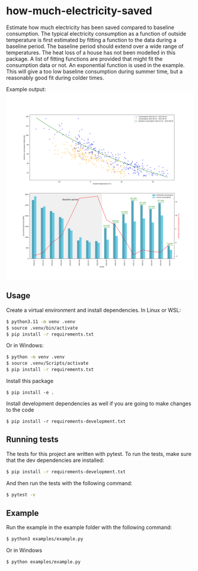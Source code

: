 # how-much-electricity-saved
Estimate how much electricity has been saved compared to baseline consumption. The typical electricity consumption as a function of outside temperature is first estimated by fitting a function to the data during a baseline period. The baseline period should extend over a wide range of temperatures. The heat loss of a house has not been modelled in this package. A list of fitting functions are provided that might fit the consumption data or not. An exponential function is used in the example. This will give a too low baseline consumption during summer time, but a reasonably good fit during colder times.

Example output:
![](examples/example_output.png)

## Usage

Create a virtual environment and install dependencies. In Linux or WSL:
```sh
$ python3.11 -m venv .venv
$ source .venv/bin/activate
$ pip install -r requirements.txt 
```

Or in Windows:
```sh
$ python -m venv .venv
$ source .venv/Scripts/activate
$ pip install -r requirements.txt 
```

Install this package
```
$ pip install -e .
```

Install development dependencies as well if you are going to make changes to the code
```
$ pip install -r requirements-development.txt
```

## Running tests

The tests for this project are written with pytest. To run the tests, make sure that the dev dependencies are installed:

```sh
$ pip install -r requirements-development.txt 
```
And then run the tests with the following command:
```sh
$ pytest -v
```

## Example

Run the example in the example folder with the following command:

```sh
$ python3 examples/example.py
``` 

Or in Windows
```sh
$ python examples/example.py
``` 
